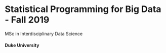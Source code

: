 # Statistical Programming for Big Data - Fall 2019
MSc in Interdisciplinary Data Science
#### Duke University
